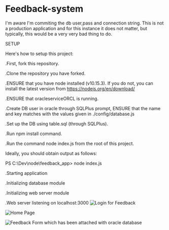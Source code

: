 # Feedback-system

I'm aware I'm commiting the db user,pass and connection string. This is not a production application and for this instance it does not matter, but typically, this would be a very very bad thing to do.

SETUP

Here's how to setup this project:

.First, fork this repository.

.Clone the repository you have forked.

.ENSURE that you have node installed (v10.15.3). If you do not, you can install the latest version from https://nodejs.org/en/download/

.ENSURE that oracleserviceORCL is running.

.Create DB user in oracle through SQLPlus prompt, ENSURE that the name and key matches with the values given in ./config/database.js

.Set up the DB using table.sql (through SQLPlus).

.Run npm install command.

.Run the command node index.js from the root of this project.


Ideally, you should obtain output as follows:

PS C:\Dev\node\feedback_app> node index.js

.Starting application

.Initializing database module

.Initializing web server module

.Web server listening on localhost:3000
![Login for Feedback](https://drive.google.com/open?id=1sQJlSeWVn1GGp6Qhjjrm8MC-QNLCBZY_)

![Home Page](https://drive.google.com/open?id=1JY6UxZold0ttfD1N8pE01qvAfLkz5T6S)



![Feedback Form which has been attached with oracle database](https://drive.google.com/open?id=1oZ30B86SMEP9B_96f8Izo3eUmeV_QcPF)
